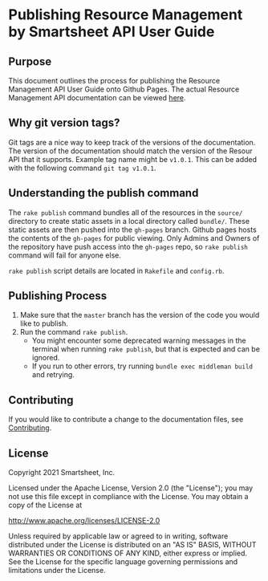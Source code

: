 # Publishing Resource Management by Smartsheet API User Guide

## Purpose

This document outlines the process for publishing the Resource Management API User Guide onto Github Pages. The actual Resource Management API documentation can be viewed [here](https://10kft.github.io/10kft-api/).

## Why git version tags?
Git tags are a nice way to keep track of the versions of the documentation. The version of the documentation should match the version of the Resour API that it supports. Example tag name might be `v1.0.1`. This can be added with the following command `git tag v1.0.1`.

## Understanding the publish command
The `rake publish` command bundles all of the resources in the `source/` directory to create static assets in a local directory called `bundle/`. These static assets are then pushed into the `gh-pages` branch. Github pages hosts the contents of the `gh-pages` for public viewing. Only Admins and Owners of the repository have push access into the `gh-pages` repo, so `rake publish` command will fail for anyone else.

`rake publish` script details are located in `Rakefile` and `config.rb`.

## Publishing Process
1. Make sure that the `master` branch has the version of the code you would like to publish.
2. Run the command `rake publish`.
   * You might encounter some deprecated warning messages in the terminal when running `rake publish`, but that is expected and can be ignored.
   * If you run to other errors, try running `bundle exec middleman build` and retrying.

## Contributing
If you would like to contribute a change to the documentation files, see [Contributing](CONTRIBUTING.md).

## License
Copyright 2021 Smartsheet, Inc.

Licensed under the Apache License, Version 2.0 (the
"License"); you may not use this file except in compliance
with the License. You may obtain a copy of the License at

http://www.apache.org/licenses/LICENSE-2.0

Unless required by applicable law or agreed to in writing,
software distributed under the License is distributed on an
"AS IS" BASIS, WITHOUT WARRANTIES OR CONDITIONS OF ANY KIND,
either express or implied. See the License for the specific
language governing permissions and limitations under the
License.
